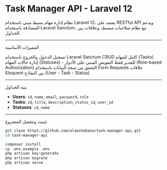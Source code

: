 # Task Manager API - Laravel 12

نظام إدارة مهام بسيط مبني باستخدام Laravel 12، يعتمد على RESTful API ويدعم المصادقة باستخدام Laravel Sanctum، مع نظام صلاحيات مبسط، وعلاقات بين الجداول.

---

 المميزات الأساسية

 تسجيل الدخول والخروج باستخدام Laravel Sanctum CRUD كامل للمهام (Tasks)
 إدارة حالات المهام (Statuses) - للمدير فقط
 التفويض المبني على الأدوار (Role-based Authorization)
التحقق من صحة البيانات باستخدام Form Requests
 علاقات Eloquent بين النماذج (User - Task - Status)


---

 بنية الجداول

- **Users**: `id`, `name`, `email`, `password`, `role`
- **Tasks**: `id`, `title`, `description`, `status_id`, `user_id`
- **Statuses**: `id`, `name`

---

تثبيت وتشغيل المشروع

```bash
git clone https://github.com/alaashabano/task-manager-api.git
cd task-manager-api

composer install
cp .env.example .env
php artisan key:generate
php artisan migrate
php artisan serve

